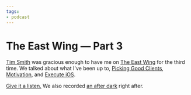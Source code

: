 ```yaml
---
tags:
- podcast
---
```


# The East Wing — Part 3

[Tim Smith](http://ttimsmith.com) was gracious enough to have me on [The East Wing](http://5by5.tv/eastwing) for the third time. We talked about what I've been up to, [Picking Good Clients](/picking-good-clients), [Motivation](/motivation), and [Execute iOS](http://executeios.com).

[Give it a listen.](http://5by5.tv/eastwing/81) We also recorded [an after dark](http://5by5.tv/afterdark/436) right after.
